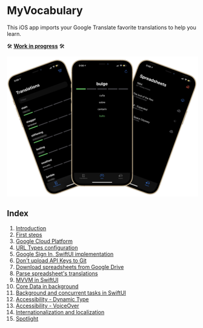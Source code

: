 # MyVocabulary

This iOS app imports your Google Translate favorite translations to help you learn.

🛠️ **[Work in progress](https://serg-ios.github.io/2021-03-06-my-vocabulary/)** 🛠️

<img src="screenshots/myvocabulary-thumbnail.jpg">

## Index

1. [Introduction](https://serg-ios.github.io/2021-03-06-my-vocabulary/#introduction)
2. [First steps](https://serg-ios.github.io/2021-03-06-my-vocabulary/#first-steps)
3. [Google Cloud Platform](https://serg-ios.github.io/2021-03-06-my-vocabulary/#google-cloud-platform)
4. [URL Types configuration](https://serg-ios.github.io/2021-03-06-my-vocabulary/#url-types-configuration)
5. [Google Sign In, SwiftUI implementation](https://serg-ios.github.io/2021-03-06-my-vocabulary/#google-sign-in-swiftui-implementation)
6. [Don't upload API Keys to Git](https://serg-ios.github.io/2021-03-06-my-vocabulary/#dont-upload-api-keys-to-git)
7. [Download spreadsheets from Google Drive](https://serg-ios.github.io/2021-03-06-my-vocabulary/#download-spreadsheets-from-google-drive)
8. [Parse spreadsheet's translations](https://serg-ios.github.io/2021-03-06-my-vocabulary/#parse-spreadsheets-translations)
9. [MVVM in SwiftUI](https://serg-ios.github.io/2021-03-06-my-vocabulary/#mvvm-in-swiftui)
10. [Core Data in background](https://serg-ios.github.io/2021-03-06-my-vocabulary/#core-data-in-background)
11. [Background and concurrent tasks in SwiftUI](https://serg-ios.github.io/2021-03-06-my-vocabulary/#background-and-concurrent-tasks-in-swiftui)
12. [Accessibility - Dynamic Type](https://serg-ios.github.io/2021-03-06-my-vocabulary/#accessibility)
13. [Accessibility - VoiceOver](https://serg-ios.github.io/2021-03-06-my-vocabulary/#voiceover)
14. [Internationalization and localization](https://serg-ios.github.io/2021-03-06-my-vocabulary/#internationalization-and-localization)
15. [Spotlight](https://serg-ios.github.io/2021-03-06-my-vocabulary/#spotlight)
